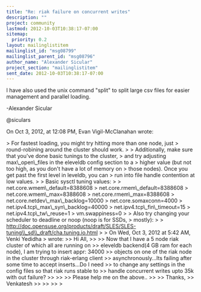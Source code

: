 ```yaml
---
title: "Re: riak failure on concurrent writes"
description: ""
project: community
lastmod: 2012-10-03T10:38:17-07:00
sitemap:
  priority: 0.2
layout: mailinglistitem
mailinglist_id: "msg08799"
mailinglist_parent_id: "msg08796"
author_name: "Alexander Sicular"
project_section: "mailinglistitem"
sent_date: 2012-10-03T10:38:17-07:00
---
```



I have also used the unix command "split" to split large csv files for easier 
management and parallel loading. 

-Alexander Sicular

@siculars

On Oct 3, 2012, at 12:08 PM, Evan Vigil-McClanahan wrote:

&gt; For fastest loading, you might try hitting more than one node, just
&gt; round-robining around the cluster should work.
&gt; 
&gt; Additionally, make sure that you've done basic tunings to the cluster,
&gt; and try adjusting max\\_open\\_files in the eleveldb config section to a
&gt; higher value (but not too high, as you don't have a lot of memory on
&gt; those nodes). Once you get past the first level in leveldb, you can
&gt; run into file handle contention at low values.
&gt; 
&gt; Basic sysctl tuning values:
&gt; 
&gt; net.core.wmem\\_default=8388608
&gt; net.core.rmem\\_default=8388608
&gt; net.core.wmem\\_max=8388608
&gt; net.core.rmem\\_max=8388608
&gt; net.core.netdev\\_max\\_backlog=10000
&gt; net.core.somaxconn=4000
&gt; net.ipv4.tcp\\_max\\_syn\\_backlog=40000
&gt; net.ipv4.tcp\\_fin\\_timeout=15
&gt; net.ipv4.tcp\\_tw\\_reuse=1
&gt; vm.swappiness=0
&gt; 
&gt; Also try changing your scheduler to deadline or noop (noop is for SSDs, 
&gt; mostly):
&gt; 
&gt; http://doc.opensuse.org/products/draft/SLES/SLES-tuning\\_sd\\_draft/cha.tuning.io.html
&gt; 
&gt; On Wed, Oct 3, 2012 at 5:42 AM, Venki Yedidha
&gt;  wrote:
&gt;&gt; Hi All,
&gt;&gt; 
&gt;&gt; Now that I have a 5 node riak cluster of which all are running on
&gt;&gt; eleveldb backend(4 GB ram for each node), I am trying to insert appr: 34000
&gt;&gt; objects on one of the riak node in the cluster through riak-erlang client
&gt;&gt; asynchronously...Its failing after some time to accept inserts...Do I need
&gt;&gt; to change any settings in the config files so that riak runs stable to
&gt;&gt; handle concurrent writes upto 35k with out failure?
&gt;&gt; 
&gt;&gt; 
&gt;&gt; Please help me on the above..
&gt;&gt; 
&gt;&gt; Thanks,
&gt;&gt; Venkatesh
&gt;&gt; 
&gt;&gt; 
&gt;&gt; 
&gt; 
